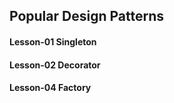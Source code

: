 ## Popular Design Patterns

#### Lesson-01 Singleton

#### Lesson-02 Decorator

#### Lesson-04 Factory

